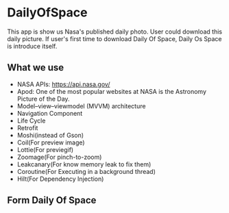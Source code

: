 # DailyOfSpace
This app is show us Nasa's published daily photo. User could download this daily picture. If user's first time to download Daily Of Space, Daily Os Space is introduce  itself.

## What we use 
- NASA APIs: https://api.nasa.gov/ 
- Apod: One of the most popular websites at NASA is the Astronomy Picture of the Day. 
- Model–view–viewmodel (MVVM) architecture 
- Navigation Component
- Life Cycle
- Retrofit
- Moshi(instead of Gson)
- Coil(For preview image)
- Lottie(For previegif)
- Zoomage(For pinch-to-zoom)
- Leakcanary(For know memory leak to fix them)
- Coroutine(For Executing in a background thread)
- Hilt(For Dependency Injection)

## Form Daily Of Space


